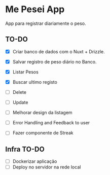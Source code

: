 # Me Pesei App

App para registrar diariamente o peso.

## TO-DO

- [x] Criar banco de dados com o Nuxt + Drizzle.
- [x] Salvar registro de peso diário no Banco.
- [x] Listar Pesos
- [x] Buscar ultimo registo
- [ ] Delete
- [ ] Update
- [ ] Melhorar design da listagem

- [ ] Error Handling and Feedback to user
- [ ] Fazer componente de Streak

## Infra TO-DO

- [ ] Dockerizar aplicação
- [ ] Deploy no servidor na rede local
